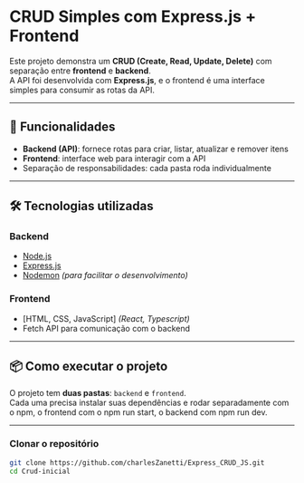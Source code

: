# CRUD Simples com Express.js + Frontend

Este projeto demonstra um **CRUD (Create, Read, Update, Delete)** com separação entre **frontend** e **backend**.  
A API foi desenvolvida com **Express.js**, e o frontend é uma interface simples para consumir as rotas da API.  

---

## 🚀 Funcionalidades

- **Backend (API)**: fornece rotas para criar, listar, atualizar e remover itens  
- **Frontend**: interface web para interagir com a API  
- Separação de responsabilidades: cada pasta roda individualmente  

---

## 🛠 Tecnologias utilizadas

### Backend
- [Node.js](https://nodejs.org/)  
- [Express.js](https://expressjs.com/)  
- [Nodemon](https://nodemon.io/) *(para facilitar o desenvolvimento)*  

### Frontend
- [HTML, CSS, JavaScript] *(React, Typescript)*  
- Fetch API para comunicação com o backend  

---

## 📦 Como executar o projeto

O projeto tem **duas pastas**: `backend` e `frontend`.  
Cada uma precisa instalar suas dependências e rodar separadamente com o npm,
o frontend com o npm run start, o backend com npm run dev.

---

### Clonar o repositório
```bash
git clone https://github.com/charlesZanetti/Express_CRUD_JS.git
cd Crud-inicial
